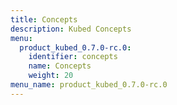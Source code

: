 ```yaml
---
title: Concepts
description: Kubed Concepts
menu:
  product_kubed_0.7.0-rc.0:
    identifier: concepts
    name: Concepts
    weight: 20
menu_name: product_kubed_0.7.0-rc.0
---
```


